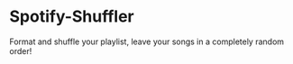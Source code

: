 # Spotify-Shuffler
Format and shuffle your playlist, leave your songs in a completely random order!
